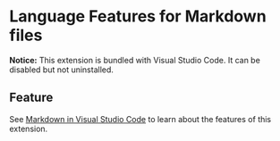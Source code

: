 # Language Features for Markdown files

**Notice:** This extension is bundled with Visual Studio Code. It can be
disabled but not uninstalled.

## Feature

See
[Markdown in Visual Studio Code](https://code.visualstudio.com/docs/languages/markdown)
to learn about the features of this extension.
